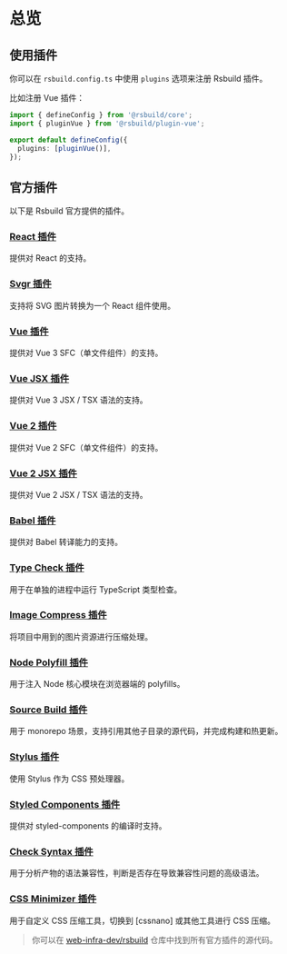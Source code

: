 # 总览

## 使用插件

你可以在 `rsbuild.config.ts` 中使用 `plugins` 选项来注册 Rsbuild 插件。

比如注册 Vue 插件：

```ts title="rsbuild.config.ts"
import { defineConfig } from '@rsbuild/core';
import { pluginVue } from '@rsbuild/plugin-vue';

export default defineConfig({
  plugins: [pluginVue()],
});
```

## 官方插件

以下是 Rsbuild 官方提供的插件。

### [React 插件](/plugins/list/plugin-react.html)

提供对 React 的支持。

### [Svgr 插件](/plugins/list/plugin-svgr.html)

支持将 SVG 图片转换为一个 React 组件使用。

### [Vue 插件](/plugins/list/plugin-vue.html)

提供对 Vue 3 SFC（单文件组件）的支持。

### [Vue JSX 插件](/plugins/list/plugin-vue-jsx.html)

提供对 Vue 3 JSX / TSX 语法的支持。

### [Vue 2 插件](/plugins/list/plugin-vue2.html)

提供对 Vue 2 SFC（单文件组件）的支持。

### [Vue 2 JSX 插件](/plugins/list/plugin-vue2-jsx.html)

提供对 Vue 2 JSX / TSX 语法的支持。

### [Babel 插件](/plugins/list/plugin-babel.html)

提供对 Babel 转译能力的支持。

### [Type Check 插件](/plugins/list/plugin-type-check.html)

用于在单独的进程中运行 TypeScript 类型检查。

### [Image Compress 插件](/plugins/list/plugin-image-compress.html)

将项目中用到的图片资源进行压缩处理。

### [Node Polyfill 插件](/plugins/list/plugin-node-polyfill.html)

用于注入 Node 核心模块在浏览器端的 polyfills。

### [Source Build 插件](/plugins/list/plugin-source-build.html)

用于 monorepo 场景，支持引用其他子目录的源代码，并完成构建和热更新。

### [Stylus 插件](/plugins/list/plugin-stylus.html)

使用 Stylus 作为 CSS 预处理器。

### [Styled Components 插件](/plugins/list/plugin-styled-components.html)

提供对 styled-components 的编译时支持。

### [Check Syntax 插件](/plugins/list/plugin-check-syntax.html)

用于分析产物的语法兼容性，判断是否存在导致兼容性问题的高级语法。

### [CSS Minimizer 插件](/plugins/list/plugin-css-minimizer.html)

用于自定义 CSS 压缩工具，切换到 [cssnano] 或其他工具进行 CSS 压缩。

> 你可以在 [web-infra-dev/rsbuild](https://github.com/web-infra-dev/rsbuild) 仓库中找到所有官方插件的源代码。

